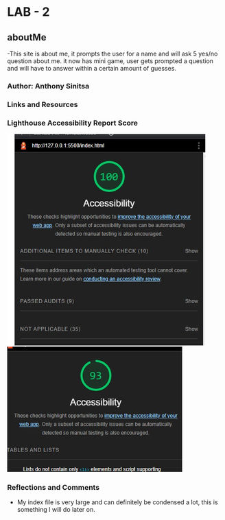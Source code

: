 # LAB - 2

## aboutMe

-This site is about me, it prompts the user for a name and will ask 5 yes/no question about me. it now has mini game, user gets prompted a question and will have to answer within a certain amount of guesses.

### Author: Anthony Sinitsa

### Links and Resources

<!-- - https://codefellows.github.io/code-201-guide/curriculum/class-02/project-setup -->

### Lighthouse Accessibility Report Score

![accessibility score](lighthouseLab2.png)
![accessibility score](lightLab2part2.png)

### Reflections and Comments

- My index file is very large and can definitely be condensed a lot, this is something I will do later on.
